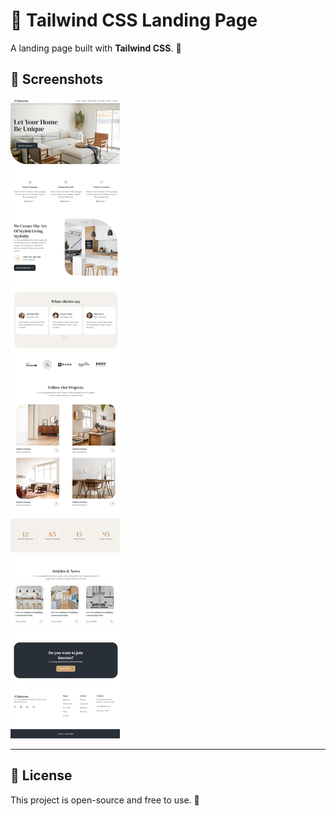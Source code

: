 



# 📌 Tailwind CSS Landing Page 

A landing page built with **Tailwind CSS**. 🚀

## 📸 Screenshots
<img src="assets/README.jpeg"/> 




---




## 📌 License
This project is open-source and free to use. 🚀


